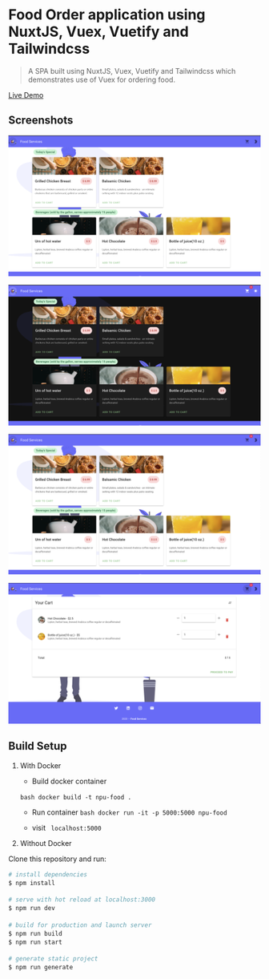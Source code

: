 # Food Order application using NuxtJS, Vuex, Vuetify and Tailwindcss

> A SPA built using NuxtJS, Vuex, Vuetify and Tailwindcss which demonstrates use of Vuex for ordering food.

[Live Demo](https://food-service-demo.netlify.app/)

## Screenshots

![Image of Home Page Light Theme](/static/main-light.png)

![Image of Home Page Dark Theme](/static/main-dark.png)

![Image of Home Page with items in cart](/static/main-light-items-in-cart.png)

![Image of Cart Page Light Theme](/static/cart-light.png)

## Build Setup

1. With Docker
    - Build docker container

    ```bash docker build -t npu-food .  ```

    - Run container
    ```bash docker run -it -p 5000:5000 npu-food```

    - visit ``` localhost:5000```

2. Without Docker

Clone this repository and run:

```bash
# install dependencies
$ npm install

# serve with hot reload at localhost:3000
$ npm run dev

# build for production and launch server
$ npm run build
$ npm run start

# generate static project
$ npm run generate
```
